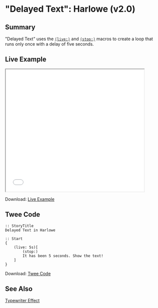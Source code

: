 # "Delayed Text": Harlowe (v2.0)

## Summary

"Delayed Text" uses the [`(live:)`](https://twine2.neocities.org/#macro_live) and [`(stop:)`](https://twine2.neocities.org/#macro_stop) macros to create a loop that runs only once with a delay of five seconds.

## Live Example

<section>
<iframe src="harlowe_delayedtext_example.html" height=400 width=90%></iframe>

Download: <a href="harlowe_delayedtext_example.html" target="_blank">Live Example</a>
</section>

## Twee Code

```
:: StoryTitle
Delayed Text in Harlowe

:: Start
{
	(live: 5s)[
    	(stop:)
		It has been 5 seconds. Show the text!
	]
}

```

Download: <a href="harlowe_delayedtext_twee.txt" target="_blank">Twee Code</a>

## See Also

[Typewriter Effect](../../typewriter/harlowe/harlowe_typewriter.md)
